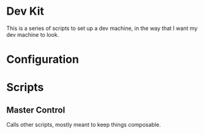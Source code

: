# Dev Kit

This is a series of scripts to set up a dev machine, in the way that I want my dev machine to look.  

# Configuration

# Scripts

## Master Control

Calls other scripts, mostly meant to keep things composable.


